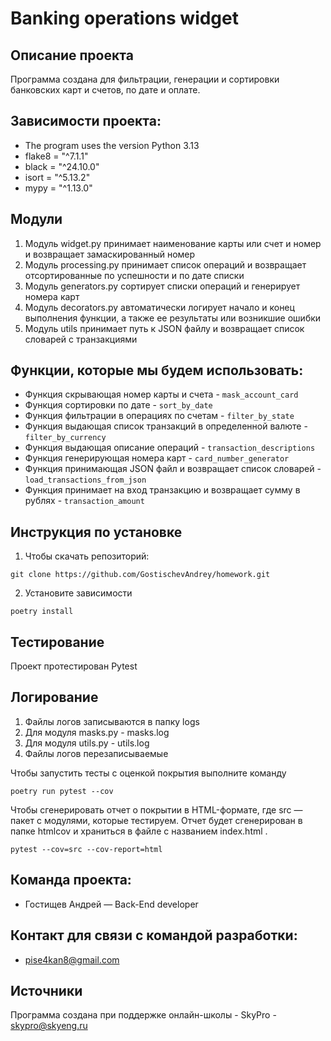 # Banking operations widget
## Описание проекта
Программа создана для фильтрации, генерации и сортировки банковских карт и счетов, по дате и оплате.
## Зависимости проекта:
* The program uses the version Python 3.13
* flake8 = "^7.1.1"
* black = "^24.10.0"
* isort = "^5.13.2"
* mypy = "^1.13.0"
## Модули
1. Модуль widget.py принимает наименование карты или счет и номер и возвращает замаскированный номер
2. Модуль processing.py принимает список операций и возвращает отсортированные по успешности и по дате списки
3. Модуль generators.py сортирует списки операций и генерирует номера карт
4. Модуль decorators.py автоматически логирует начало и конец выполнения функции, а также ее результаты или возникшие ошибки
5. Модуль utils принимает путь к JSON файлу и возвращает список словарей с транзакциями
## Функции, которые мы будем использовать:
* Функция скрывающая номер карты и счета - `mask_account_card`
* Функция сортировки по дате - `sort_by_date`
* Функция фильтрации в операциях по счетам - `filter_by_state`
* Функция выдающая список транзакций в определенной валюте -`filter_by_currency`
* Функция выдающая описание операций - `transaction_descriptions`
* Функция генерирующая номера карт - `card_number_generator`
* Функция принимающая JSON файл и возвращает список словарей - `load_transactions_from_json`
* Функция принимает на вход транзакцию и возвращает сумму в рублях - `transaction_amount`
## Инструкция по установке
1. Чтобы скачать репозиторий:
```commandline
git clone https://github.com/GostischevAndrey/homework.git
```
2. Установите зависимости
```commandline
poetry install
```
## Тестирование 
Проект протестирован Pytest

## Логирование
1. Файлы логов записываются в папку logs
2. Для модуля masks.py - masks.log
3. Для модуля utils.py - utils.log
4. Файлы логов перезаписываемые

Чтобы запустить тесты с оценкой покрытия выполните команду
```commandline
poetry run pytest --cov
```
Чтобы сгенерировать отчет о покрытии в HTML-формате, где src — пакет c модулями, которые тестируем. 
Отчет будет сгенерирован в папке htmlcov и храниться в файле с названием index.html
.
```commandline
pytest --cov=src --cov-report=html
```
## Команда проекта:
* Гостищев Андрей — Back-End developer
## Контакт для связи с командой разработки:
* pise4kan8@gmail.com
## Источники
Программа создана при поддержке онлайн-школы - SkyPro - skypro@skyeng.ru
